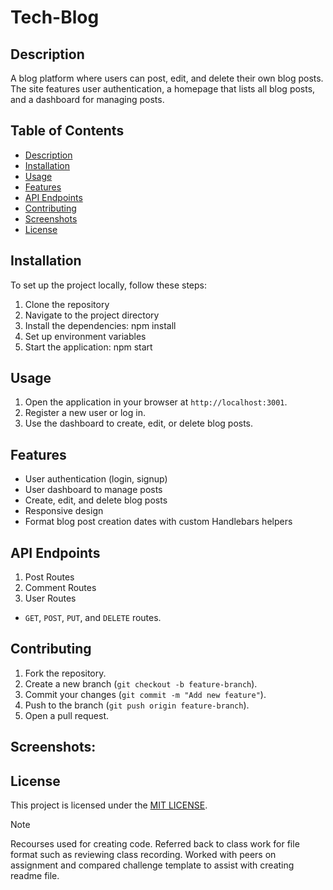 # Tech-Blog

## Description

A blog platform where users can post, edit, and delete their own blog posts. The site features user authentication, a homepage that lists all blog posts, and a dashboard for managing posts.

## Table of Contents

- [Description](#Description)
- [Installation](#installation)
- [Usage](#usage)
- [Features](#features)
- [API Endpoints](#api-endpoints)
- [Contributing](#contributing)
- [Screenshots](#screenshots)
- [License](#license)

## Installation

To set up the project locally, follow these steps:

1. Clone the repository
2. Navigate to the project directory
3. Install the dependencies: npm install
4. Set up environment variables
5. Start the application: npm start

## Usage

1. Open the application in your browser at `http://localhost:3001`.
2. Register a new user or log in.
3. Use the dashboard to create, edit, or delete blog posts.

## Features

- User authentication (login, signup)
- User dashboard to manage posts
- Create, edit, and delete blog posts
- Responsive design
- Format blog post creation dates with custom Handlebars helpers

## API Endpoints

1. Post Routes
2. Comment Routes
3. User Routes

- `GET`, `POST`, `PUT`, and `DELETE` routes.

## Contributing

1. Fork the repository.
2. Create a new branch (`git checkout -b feature-branch`).
3. Commit your changes (`git commit -m "Add new feature"`).
4. Push to the branch (`git push origin feature-branch`).
5. Open a pull request.

## Screenshots:

## License

This project is licensed under the [MIT LICENSE](LICENSE).

> [!NOTE]  
> Recourses used for creating code. Referred back to class work for file format such as reviewing class recording. Worked with peers on assignment and compared challenge template to assist with creating readme file.

